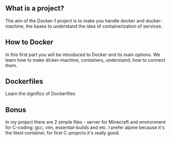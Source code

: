 ## What is a project?

The aim of the Docker-1 project is to make you handle docker and docker-machine, the
bases to understand the idea of containerization of services.

## How to Docker

In this first part you will be introduced to Docker and its main options. We learn how to make dlcker-machine, containers, understand, how to connect them.

## Dockerfiles

Learn the significs of Dockerfiles

## Bonus

In my project there are 2 simple files - server for Minecraft and environment for C-coding: gcc, vim, essential-builds and etc. I prefer alpine because it's the litest container, for first C-projects it's really good.
